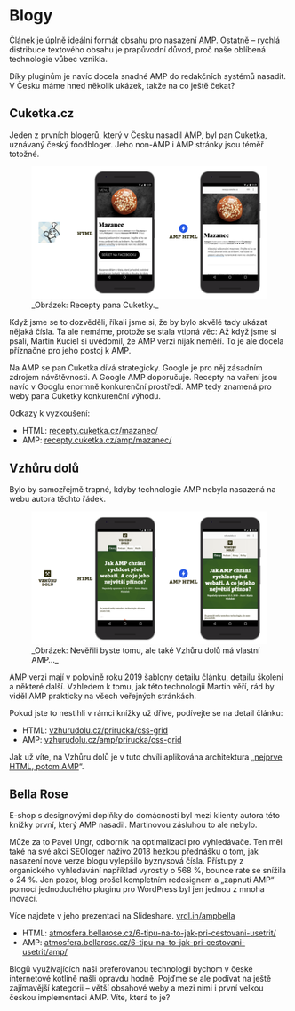# Blogy

Článek je úplně ideální formát obsahu pro nasazení AMP. Ostatně – rychlá distribuce textového obsahu je prapůvodní důvod, proč naše oblíbená technologie vůbec vznikla.

Díky pluginům je navíc docela snadné AMP do redakčních systémů nasadit. V Česku máme hned několik ukázek, takže na co ještě čekat?

## Cuketka.cz

Jeden z prvních blogerů, který v Česku nasadil AMP, byl pan Cuketka, uznávaný český foodbloger. Jeho non-AMP i AMP stránky jsou téměř totožné.

<figure>
<img src="../dist/images/original/vdamp/obory-cuketka.png" alt="">
<figcaption markdown="1">
_Obrázek: Recepty pana Cuketky._
</figcaption>
</figure>

Když jsme se to dozvěděli, říkali jsme si, že by bylo skvělé tady ukázat nějaká čísla. Ta ale nemáme, protože se stala vtipná věc: Až když jsme si psali, Martin Kuciel si uvědomil, že AMP verzi nijak neměří. To je ale docela příznačné pro jeho postoj k AMP.

Na AMP se pan Cuketka dívá strategicky. Google je pro něj zásadním zdrojem návštěvnosti. A Google AMP doporučuje. Recepty na vaření jsou navíc v Googlu enormně konkurenční prostředí. AMP tedy znamená pro weby pana Cuketky konkurenční výhodu.

Odkazy k vyzkoušení:

* HTML: [recepty.cuketka.cz/mazanec/](https://recepty.cuketka.cz/mazanec/)
* AMP: [recepty.cuketka.cz/amp/mazanec/](https://recepty.cuketka.cz/amp/mazanec/)

## Vzhůru dolů

Bylo by samozřejmě trapné, kdyby technologie AMP nebyla nasazená na webu autora těchto řádek.

<figure>
<img src="../dist/images/original/vdamp/amp-vzhuru-dolu.png" alt="">
<figcaption markdown="1">
_Obrázek: Nevěřili byste tomu, ale také Vzhůru dolů má vlastní AMP…_
</figcaption>
</figure>

AMP verzi mají v polovině roku 2019 šablony detailu článku, detailu školení a některé další. Vzhledem k tomu, jak této technologii Martin věří, rád by viděl AMP prakticky na všech veřejných stránkách.

Pokud jste to nestihli v rámci knížky už dříve, podívejte se na detail článku:

* HTML: [vzhurudolu.cz/prirucka/css-grid](https://www.vzhurudolu.cz/prirucka/css-grid)
* AMP: [vzhurudolu.cz/amp/prirucka/css-grid](https://www.vzhurudolu.cz/amp/prirucka/css-grid)

Jak už víte, na Vzhůru dolů je v tuto chvíli aplikována architektura „[nejprve HTML, potom AMP](https://docs.google.com/document/d/1c1Rf5sfu9rTTh9taijEnO-gn6WlCRBDYKdZpzWAxsJQ/edit#)“.

## Bella Rose

E-shop s designovými doplňky do domácnosti byl mezi klienty autora této knížky první, který AMP nasadil. Martinovou zásluhou to ale nebylo.

Může za to Pavel Ungr, odborník na optimalizaci pro vyhledávače. Ten měl také na své akci SEOloger naživo 2018 hezkou přednášku o tom, jak nasazení nové verze blogu vylepšilo byznysová čísla. Přístupy z organického vyhledávání například vyrostly o 568 %, bounce rate se snížila o 24 %. Jen pozor, blog prošel kompletním redesignem a „zapnutí AMP“ pomocí jednoduchého pluginu pro WordPress byl jen jednou z mnoha inovací.

Více najdete v jeho prezentaci na Slideshare. [vrdl.in/ampbella](http://vrdl.in/ampbella)

* HTML: [atmosfera.bellarose.cz/6-tipu-na-to-jak-pri-cestovani-usetrit/](https://atmosfera.bellarose.cz/6-tipu-na-to-jak-pri-cestovani-usetrit/)
* AMP: [atmosfera.bellarose.cz/6-tipu-na-to-jak-pri-cestovani-usetrit/amp/](https://atmosfera.bellarose.cz/6-tipu-na-to-jak-pri-cestovani-usetrit/amp/)

Blogů využívajících naši preferovanou technologii bychom v české internetové kotlině našli opravdu hodně. Pojďme se ale podívat na ještě zajímavější kategorii – větší obsahové weby a mezi nimi i první velkou českou implementaci AMP. Víte, která to je?
